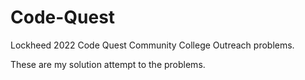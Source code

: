 # Code-Quest
Lockheed 2022 Code Quest Community College Outreach problems.

These are my solution attempt to the problems.

